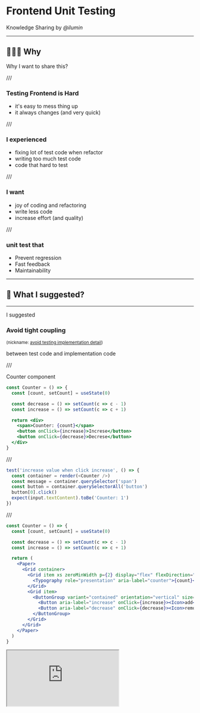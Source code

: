 # Frontend Unit Testing

Knowledge Sharing by *@ilumin*

---

## 🤷🏻‍♂️ Why

Why I want to share this?

///

### Testing Frontend is Hard

- it's easy to mess thing up
- it always changes (and very quick)

///

### I experienced

- fixing lot of test code when refactor
- writing too much test code
- code that hard to test

///

### I want

- joy of coding and refactoring
- write less code
- increase effort (and quality)

<!-- 
- so I look back in my experience 
- and research more on unit testing
- 'cause I believe good test bring joy to developer
-->

///

### unit test that

- Prevent regression
- Fast feedback
- Maintainability

---

## 🧐 What I suggested?

---

I suggested

### Avoid tight coupling

<small>(nickname: [avoid testing implementation detail](https://kentcdodds.com/blog/testing-implementation-details))</small>

between test code and implementation code

///

Counter component

```jsx [|2|4-5,8-10|9|5|2|8]
const Counter = () => {
  const [count, setCount] = useState(0)

  const decrease = () => setCount(c => c - 1)
  const increase = () => setCount(c => c + 1)

  return <div>
    <span>Counter: {count}</span>
    <button onClick={increase}>Increse</button>
    <button onClick={decrease}>Decrese</button>
  </div>
}
```

///

```js [1-7|3|4|5|6|3-6]
test('increase value when click increase', () => {
  const container = render(<Counter />)
  const message = container.querySelector('span')
  const button = container.querySelectorAll('button')
  button[0].click()
  expect(input.textContent).toBe('Counter: 1')
})
```

///

```jsx [8-20|11,15,16]
const Counter = () => {
  const [count, setCount] = useState(0)

  const decrease = () => setCount(c => c - 1)
  const increase = () => setCount(c => c + 1)

  return (
    <Paper>
      <Grid container>
        <Grid item xs zeroMinWidth p={2} display="flex" flexDirection="column" justifyContent="center" alignItem="center">
          <Typography role="presentation" aria-label="counter">{count}</Typography>
        </Grid>
        <Grid item>
          <ButtonGroup variant="contained" orientation="vertical" size="small">
            <Button aria-label="increase" onClick={increase}><Icon>add</Icon></Button>
            <Button aria-label="decrease" onClick={decrease}><Icon>remove</Icon></Button>
          </ButtonGroup>
        </Grid>
      </Grid>
    </Paper>
  )
}
```

<iframe src="https://stackblitz.com/edit/react-4blzg3?embed=1&file=demo.tsx&hideDevTools=1&hideExplorer=1&hideNavigation=1&theme=dark&view=preview" />

///

```js [3-4|5-6|8|10]
test('increase value when click increase', () => {
  const { getByRole } = render(<Counter />)
  const increase = getByRole('increase', {name: /increase/i})
  const counter = getByRole('presentation', {name: /counter/i})
  
  userEvent.click(increase)

  expect(counter.textContent).toBe(1)
})
```

///

```jsx [|2|4-5,8-10|9|5|2|8]
const Counter = () => {
  const [count, setCount] = useState(0)

  const decrease = () => setCount(c => c - 1)
  const increase = () => setCount(c => c + 1)

  return <div>
    <span>
      Counter: 
      <span role="presentation" aria-label="counter">{count}</span>
    </span>
    <button aria-label="increase" onClick={increase}>Increse</button>
    <button aria-label="decrease" onClick={decrease}>Decrese</button>
  </div>
}
```

///

### [Query Priority](https://testing-library.com/docs/queries/about/#priority)

1. Queries Accessible for Everyone
   - `getByRole`
   - ...
2. Semantic Quries
3. TestIDs
   - `getByTestId`

---

I suggested

## Don't Use Snapshot Test

///

why?

- tight couple on things that easily change <!-- .element: class="fragment" -->
- snapshot file is hard to read <!-- .element: class="fragment" -->

///

if you are too lazy  
you can use `toMatchInlineSnapshot`

```jsx []
it('renders correctly', () => {
  const tree = renderer
    .create(<Link page="https://example.com">Example Site</Link>)
    .toJSON();
  expect(tree).toMatchInlineSnapshot(⭐️);
});
```

test will update expected text inside the function <!-- .element: class="fragment" -->

///

If you want to verify design, use

### Visual Testing

<small>Storybook also [support](https://storybook.js.org/docs/react/writing-tests/visual-testing)</small>

---

I suggested

## Don't Mock too Much

///

### A long long time ago

There are 2 temples of unit testing  <!-- .element: class="fragment" -->

1. Temple of Jedi (London school or Mockist) <!-- .element: class="fragment" -->
2. Temple of Sith (Detroit school or Classic) <!-- .element: class="fragment" -->

<!-- 
both of them argued about the definition of how to isolate the unit of code
-->

///

### London school

prefer mock on all dependencies

<!-- 
London believe that unit is the code we are about to test
so, mock every dependencies
-->

///

### Detroit school

prefer mock on shared dependencies

<!-- 
Detroit believe that unit is the test itself because we're focusing on test behavior not the code
so, only the shared dependencies should be mock
-->

///

### Dependencies

- shared dependency
- private dependency

![](https://drek4537l1klr.cloudfront.net/khorikov/Figures/02fig03_alt.jpg)

<!-- 
shared dependency: dependency that is shared betweeb test (if it mutate, it effect others)
private dependency: dependency that doesn't share
-->

///

Shared dependency in Frontend

- API
- Cookie

///

### Mock API?

```txt
├─ Component
|  ├─ Redux
|  |  ├─ Saga
|  |  |  ├─ Fetch
|  |  |  |  ├─ API Call
```

///

### MSW

Mock Service Worker

```jsx [|2|3-6|7-9]
test('loads greetings on click', async () => {
  render(<GreetingLoader />)
  const nameInput = screen.getByLabelText(/name/i)
  const loadButton = screen.getByText(/load/i)
  userEvent.type(nameInput, 'Mary')
  userEvent.click(loadButton)
  await waitFor(() =>
    expect(screen.getByLabelText(/greeting/i)).toHaveTextContent('Hello Mary'),
  )
})
```

///

```jsx [|1-8|5-7|6|10-12|14-23|15|16-19|20-22]
import {rest} from 'msw'
import {setupServer} from 'msw/node'

const server = setupServer(
  rest.post('/greeing', (req, res, ctx) => 
    res(ctx.json({data: {greeting: `Hello ${req.body.subject}`}}))
  ),
)

beforeAll(() => server.listen())
afterAll(() => server.close())
afterEach(() => server.resetHandlers())

test('loads greetings on click', async () => {
  render(<GreetingLoader />)
  const nameInput = screen.getByLabelText(/name/i)
  const loadButton = screen.getByText(/load/i)
  userEvent.type(nameInput, 'Mary')
  userEvent.click(loadButton)
  await waitFor(() =>
    expect(screen.getByLabelText(/greeting/i)).toHaveTextContent('Hello Mary'),
  )
})
```

---

## 🙋 Question?

---

## ⏳ What's Next?

- [feedback](https://forms.gle/8NjQhZNQWvSB3nvJ6)
- unit testing with Storybook (unit and integrate level)

---

## 📚 Resources

- [Manning, Micro Frontend in Action](https://www.manning.com/books/micro-frontends-in-action)
- [Kent C. Dodds, Avoid the Test User](https://kentcdodds.com/blog/avoid-the-test-user)
- [Kent C. Dodds, Testing Implementation Details](https://kentcdodds.com/blog/testing-implementation-details)
